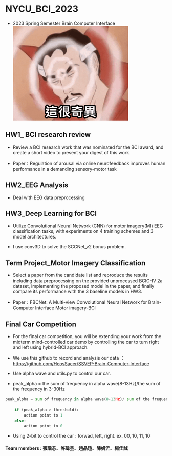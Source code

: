 # NYCU_BCI_2023
* 2023 Spring Semester Brain Computer Interface
![image](https://github.com/romanycc/NYCU_BCI_2023/blob/main/BCI.gif)

## HW1_ BCI research review

* Review a BCI research work that was nominated for the BCI award, and create a short video to present your digest of this work.

* Paper：Regulation of arousal via online neurofeedback
improves human performance in a demanding
sensory-motor task

## HW2_EEG Analysis

* Deal with EEG data preprocessing

## HW3_Deep Learning for BCI

* Utilize Convolutional Neural Network (CNN) for motor imagery(MI) EEG classification tasks, with experiments on 4 training schemes and 3 model architectures.

* I use conv3D to solve the SCCNet_v2 bonus problem.

## Term Project_Motor Imagery Classification

*  Select a paper from the candidate list and reproduce the results including data preprocessing on the provided unprocessed BCIC-IV 2a dataset, implementing the proposed model in the paper, and finally compare its performance with the 3 baseline models in HW3. 

* Paper：FBCNet: A Multi-view Convolutional Neural Network for Brain-Computer Interface Motor imagery-BCI


## Final Car Competition

* For the final car competition, you will be extending your work from the midterm mind-controlled car demo by controlling the car to turn right and left using hybrid-BCI approach.

* We use this github to record and analysis our data
：https://github.com/HeosSacer/SSVEP-Brain-Computer-Interface 

* Use alpha wave and utils.py to control our car.

* peak_alpha = the sum of frequency in alpha wave(8-13Hz)/the sum of the frequency in 3-30Hz

```python
peak_alpha = sum of frequency in alpha wave(8-13Hz)/ sum of the frequency in 3-30Hz    

    if (peak_alpha > threshold): 
        action point to 1
    else: 
        action point to 0
```
* Using 2-bit to control the car : forwad, left, right. ex. 00, 10, 11, 10

#### Team members : 張瑀芯、許瑋芸、趙品瑄、陳妍沂、楊佳誠
